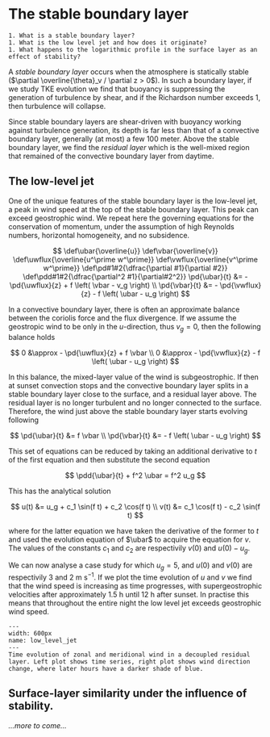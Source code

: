 # The stable boundary layer

```{admonition} Questions to be answered in this chapter
1. What is a stable boundary layer?
1. What is the low level jet and how does it originate?
1. What happens to the logarithmic profile in the surface layer as an effect of stability?
```

A *stable boundary layer* occurs when the atmosphere is statically stable ($\partial \overline{\theta}_v / \partial z > 0$).
In such a boundary layer, if we study TKE evolution we find that buoyancy is suppressing the generation of turbulence by shear, and if the Richardson number exceeds 1, then turbulence will collapse.

Since stable boundary layers are shear-driven with buoyancy working against turbulence generation, its depth is far less than that of a convective boundary layer, generally (at most) a few 100 meter. Above the stable boundary layer, we find the *residual layer* which is the well-mixed region that remained of the convective boundary layer from daytime.

## The low-level jet
One of the unique features of the stable boundary layer is the low-level jet, a peak in wind speed at the top of the stable boundary layer. This peak can exceed geostrophic wind. We repeat here the governing equations for the conservation of momentum, under the assumption of high Reynolds numbers, horizontal homogeneity, and no subsidence.

$$
\def\ubar{\overline{u}}
\def\vbar{\overline{v}}
\def\uwflux{\overline{u^\prime w^\prime}}
\def\vwflux{\overline{v^\prime w^\prime}}
\def\pd#1#2{\dfrac{\partial #1}{\partial #2}}
\def\pdd#1#2{\dfrac{\partial^2 #1}{\partial#2^2}}
\pd{\ubar}{t} &= - \pd{\uwflux}{z} + f \left( \vbar - v_g \right) \\
\pd{\vbar}{t} &= - \pd{\vwflux}{z} - f \left( \ubar - u_g \right)
$$

In a convective boundary layer, there is often an approximate balance between the coriolis force and the flux divergence. If we assume the geostropic wind to be only in the $u$-direction, thus $v_g = 0$, then the following balance holds

$$
0 &\approx - \pd{\uwflux}{z} + f \vbar \\
0 &\approx - \pd{\vwflux}{z} - f \left( \ubar - u_g \right)
$$

In this balance, the mixed-layer value of the wind is subgeostrophic.
If then at sunset convection stops and the convective boundary layer splits in a stable boundary layer close to the surface, and a residual layer above.
The residual layer is no longer turbulent and no longer connected to the surface.
Therefore, the wind just above the stable boundary layer starts evolving following

$$
\pd{\ubar}{t} &=   f \vbar \\
\pd{\vbar}{t} &= - f \left( \ubar - u_g \right)
$$

This set of equations can be reduced by taking an additional derivative to $t$ of the first equation and then substitute the second equation

$$
\pdd{\ubar}{t} + f^2 \ubar = f^2 u_g
$$

This has the analytical solution

$$
u(t) &= u_g + c_1 \sin(f t) + c_2 \cos(f t) \\
v(t) &=       c_1 \cos(f t) - c_2 \sin(f t)
$$

where for the latter equation we have taken the derivative of the former to $t$ and used the evolution equation of $\ubar$ to acquire the equation for $v$.
The values of the constants $c_1$ and $c_2$ are respectivily $v(0)$ and $u(0) - u_g$.

We can now analyse a case study for which $u_g = 5$, and $u(0)$ and $v(0)$ are respectivily 3 and 2 m s$^{-1}$.
If we plot the time evolution of $u$ and $v$ we find that the wind speed is increasing as time progresses, with supergeostrophic velocities after approximately 1.5 h until 12 h after sunset. In practise this means that throughout the entire night the low level jet exceeds geostrophic wind speed.

```{figure} figs/llj.png
---
width: 600px
name: low_level_jet
---
Time evolution of zonal and meridional wind in a decoupled residual layer. Left plot shows time series, right plot shows wind direction change, where later hours have a darker shade of blue.
```

## Surface-layer similarity under the influence of stability.
*...more to come...*
